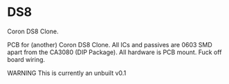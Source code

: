 # DS8
Coron DS8 Clone.

PCB for (another) Coron DS8 Clone. All ICs and passives are 0603 SMD apart from the CA3080 (DIP Package).
All hardware is PCB mount. 
Fuck off board wiring. 



WARNING
This is currently an unbuilt v0.1
